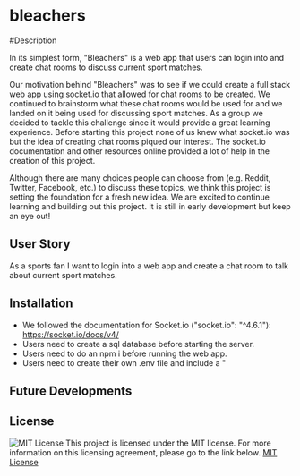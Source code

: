 # bleachers

#Description

In its simplest form, "Bleachers" is a web app that users can login into and create chat rooms to discuss current sport matches.

Our motivation behind "Bleachers" was to see if we could create a full stack web app using socket.io that allowed for chat rooms to be created. We continued to brainstorm what these chat rooms would be used for and we landed
on it being used for discussing sport matches. As a group we decided to tackle this challenge since it would provide a great learning experience. Before starting this project none of us knew what socket.io was but the idea
of creating chat rooms piqued our interest. The socket.io documentation and other resources online provided a lot of help in the creation of this project. 

Although there are many choices people can choose from (e.g. Reddit, Twitter, Facebook, etc.) to discuss these topics, we think this project is setting the foundation for a fresh new idea. We are excited to continue learning and building out this project. It is still in early development but keep an eye out!


## User Story
As a sports fan I want to login into a web app and create a chat room to talk about current sport matches.

## Installation
- We followed the documentation for Socket.io ("socket.io": "^4.6.1"): https://socket.io/docs/v4/
- Users need to create a sql database before starting the server.
- Users need to do an npm i before running the web app.
- Users need to create their own .env file and include a "

## Future Developments

## License
 ![MIT License](https://img.shields.io/badge/License-MIT-yellow.svg)
This project is licensed under the MIT license. For more information on this licensing agreement, please go to the link below.
[MIT License](https://opensource.org/licenses/MIT)

